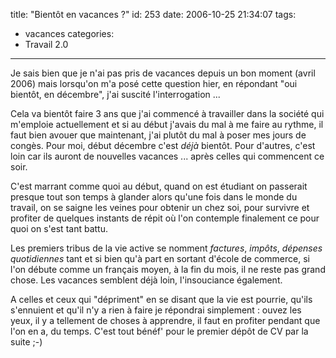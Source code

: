 title: "Bientôt en vacances ?"
id: 253
date: 2006-10-25 21:34:07
tags: 
- vacances
categories: 
- Travail 2.0
---

Je sais bien que je n'ai pas pris de vacances depuis un bon moment (avril 2006) mais lorsqu'on m'a posé cette question hier, en répondant "oui bientôt, en décembre", j'ai suscité l'interrogation ...
<!--more-->
Cela va bientôt faire 3 ans que j'ai commencé à travailler dans la société qui m'emploie actuellement et si au début j'avais du mal à me faire au rythme, il faut bien avouer que maintenant, j'ai plutôt du mal à poser mes jours de congès. Pour moi, début décembre c'est _déjà_ bientôt. Pour d'autres, c'est loin car ils auront de nouvelles vacances ... après celles qui commencent ce soir.

C'est marrant comme quoi au début, quand on est étudiant on passerait presque tout son temps à glander alors qu'une fois dans le monde du travail, on se saigne les veines pour obtenir un chez soi, pour survivre et profiter de quelques instants de répit où l'on contemple finalement ce pour quoi on s'est tant battu.

Les premiers tribus de la vie active se nomment _factures_, _impôts_, _dépenses quotidiennes_ tant et si bien qu'à part en sortant d'école de commerce, si l'on débute comme un français moyen, à la fin du mois, il ne reste pas grand chose. Les vacances semblent déjà loin, l'insouciance également.

A celles et ceux qui "dépriment" en se disant que la vie est pourrie, qu'ils s'ennuient et qu'il n'y a rien à faire je répondrai simplement : ouvez les yeux, il y a tellement de choses à apprendre, il faut en profiter pendant que l'on en a, du temps. C'est tout bénéf' pour le premier dépôt de CV par la suite ;-)